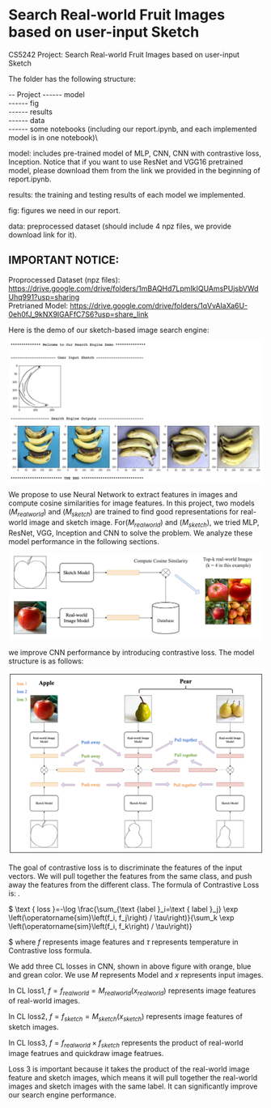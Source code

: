 # Search Real-world Fruit Images based on user-input Sketch


CS5242 Project: Search Real-world Fruit Images based on user-input Sketch

The folder has the following structure:

-- Project
------ model \
------ fig \
------ results \
------ data \
------ some notebooks (including our report.ipynb, and each implemented model is in one notebook)\

model: includes pre-trained model of MLP, CNN, CNN with contrastive loss, Inception. Notice that if you want to use ResNet and VGG16 pretrained model, please download them from the link we provided in the beginning of report.ipynb.

results: the training and testing results of each model we implemented.

fig: figures we need in our report.

data: preprocessed dataset (should include 4 npz files, we provide download link for it). 


## IMPORTANT NOTICE:

Proprocessed Dataset (npz files): https://drive.google.com/drive/folders/1mBAQHd7LpmIkIQUAmsPUjsbVWdUhq991?usp=sharing \
Pretrianed Model: https://drive.google.com/drive/folders/1qVvAIaXa6U-0eh0fJ_9kNX9IGAFfC7S6?usp=share_link


Here is the demo of our sketch-based image search engine:


![demo](./fig/demo.png)


We propose to use Neural Network to extract features in images and compute cosine similarities for image features. In this project, two models ($M_{realworld}$) and ($M_{sketch}$) are trained to find good representations for real-world image and sketch image. For($M_{realworld}$) and ($M_{sketch}$), we tried MLP, ResNet, VGG, Inception and CNN to solve the problem. We analyze these model performance in the following sections. 


![demo](./fig/methodology.png)



we improve CNN performance by introducing contrastive loss. The model structure is as follows: 

![demo](./fig/CNNCL.png)

The goal of contrastive loss is to discriminate the features of the input vectors. We will pull together the features from the same class, and push away the features from the different class. The formula of  Contrastive Loss is: . 

$
\text { loss }=-\log \frac{\sum_{\text {label }_i=\text { label }_j} \exp \left(\operatorname{sim}\left(f_i, f_j\right) / \tau\right)}{\sum_k \exp \left(\operatorname{sim}\left(f_i, f_k\right) / \tau\right)}

$
where $f$ represents image features and $\tau$ represents temperature in Contrastive loss formula.

We add three CL losses in CNN, shown in above figure with orange, blue and grean color. We use $M$ represents Model and $x$ represents input images.

In CL loss1, $f = f_{realworld} = M_{realworld}(x_{realworld})$ represents image features of real-world images.

In CL loss2, $f = f_{sketch} = M_{sketch}(x_{sketch})$ represents image features of sketch images.

In CL loss3, $f = f_{realworld} \times f_{sketch}$ represents the product of real-world image featrues and quickdraw image featrues.

Loss 3 is important because it takes the product of the real-world image feature and sketch images, which means it will pull together the real-world images and sketch images with the same label. It can significantly improve our search engine performance.
